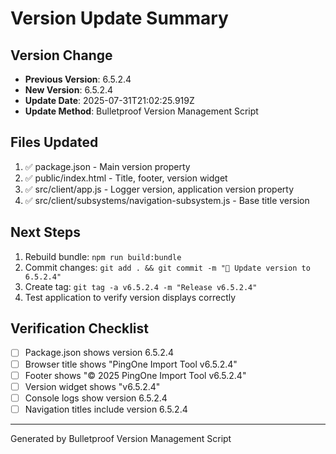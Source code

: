 # Version Update Summary

## Version Change
- **Previous Version**: 6.5.2.4
- **New Version**: 6.5.2.4
- **Update Date**: 2025-07-31T21:02:25.919Z
- **Update Method**: Bulletproof Version Management Script

## Files Updated
1. ✅ package.json - Main version property
2. ✅ public/index.html - Title, footer, version widget
3. ✅ src/client/app.js - Logger version, application version property
4. ✅ src/client/subsystems/navigation-subsystem.js - Base title version

## Next Steps
1. Rebuild bundle: `npm run build:bundle`
2. Commit changes: `git add . && git commit -m "🔖 Update version to 6.5.2.4"`
3. Create tag: `git tag -a v6.5.2.4 -m "Release v6.5.2.4"`
4. Test application to verify version displays correctly

## Verification Checklist
- [ ] Package.json shows version 6.5.2.4
- [ ] Browser title shows "PingOne Import Tool v6.5.2.4"
- [ ] Footer shows "© 2025 PingOne Import Tool v6.5.2.4"
- [ ] Version widget shows "v6.5.2.4"
- [ ] Console logs show version 6.5.2.4
- [ ] Navigation titles include version 6.5.2.4

---
Generated by Bulletproof Version Management Script
